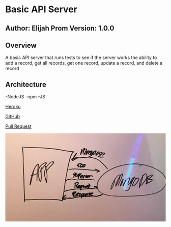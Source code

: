 # Basic API Server

## Author: Elijah Prom Version: 1.0.0

## Overview

A basic API server that runs tests to see if the server works the ability to add a record, get all records, get one record, update a record, and delete a record

## Architecture

-NodeJS -npm -JS


[Heroku](https://git.heroku.com/elijah-api-server.git)

[GitHub](https://github.com/S2Mackinley/api-server)

[Pull Request](https://github.com/S2Mackinley/api-server/pull/1)

![somedrawing](server-api.png)
